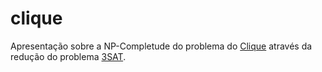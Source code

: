 # clique

Apresentação sobre a NP-Completude do problema do
[Clique](https://pt.wikipedia.org/wiki/Clique) através da redução do problema
[3SAT](https://pt.wikipedia.org/wiki/Problema_de_satisfatibilidade_booliana#3-satisfatibilidade).
